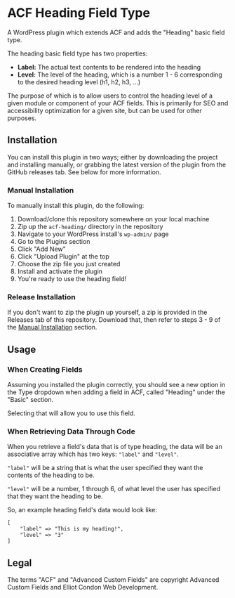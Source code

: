 # ACF Heading Field Type

A WordPress plugin which extends ACF and adds the "Heading" basic field type.

The heading basic field type has two properties:

  - **Label:** The actual text contents to be rendered into the heading
  - **Level:** The level of the heading, which is a number 1 - 6 corresponding to the desired heading level (h1, h2, h3, ...)

The purpose of which is to allow users to control the heading level of a given
module or component of your ACF fields. This is primarily for SEO and
accessibility optimization for a given site, but can be used for other purposes.

## Installation

You can install this plugin in two ways; either by downloading the project and
installing manually, or grabbing the latest version of the plugin from the
GitHub releases tab. See below for more information.

### Manual Installation

To manually install this plugin, do the following:

  1. Download/clone this repository somewhere on your local machine
  2. Zip up the `acf-heading/` directory in the repository
  3. Navigate to your WordPress install's `wp-admin/` page
  4. Go to the Plugins section
  5. Click "Add New"
  6. Click "Upload Plugin" at the top
  7. Choose the zip file you just created
  8. Install and activate the plugin
  9. You're ready to use the heading field!

### Release Installation

If you don't want to zip the plugin up yourself, a zip is provided in the
Releases tab of this repository. Download that, then refer to steps 3 - 9 of
the [Manual Installation](#manual-installation) section.

## Usage

### When Creating Fields

Assuming you installed the plugin correctly, you should see a new option in the
Type dropdown when adding a field in ACF, called "Heading" under the "Basic"
section.

Selecting that will allow you to use this field.

### When Retrieving Data Through Code

When you retrieve a field's data that is of type heading, the data will be an
associative array which has two keys: `"label"` and `"level"`.

`"label"` will be a string that is what the user specified they want the
contents of the heading to be.

`"level"` will be a number, 1 through 6, of what level the user has specified
that they want the heading to be.

So, an example heading field's data would look like:

```
[
    "label" => "This is my heading!",
    "level" => "3"
]
```

## Legal

The terms "ACF" and "Advanced Custom Fields" are copyright Advanced Custom
Fields and Elliot Condon Web Development.
